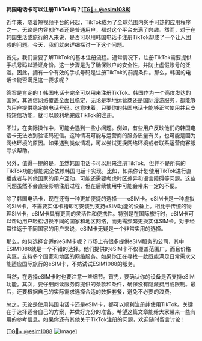 **韩国电话卡可以注册TikTok吗？[[TG💪+ @esim1088](https://t.me/s/esim1088)]**

近年来，随着短视频平台的兴起，TikTok成为了全球范围内炙手可热的应用程序之一。无论是内容创作者还是普通用户，都对这个平台充满了兴趣。然而，对于在韩国生活或旅行的人来说，是否可以用韩国电话卡注册TikTok却成了一个让人困惑的问题。今天，我们就来详细探讨一下这个问题。

首先，我们需要了解TikTok的基本注册流程。通常情况下，注册TikTok需要提供手机号码以验证身份。这一步骤是为了确保账户的安全性，并防止虚假账号的泛滥。因此，拥有一个有效的手机号码是注册TikTok的前提条件。那么，韩国的电话卡能否满足这一要求呢？

答案是肯定的！韩国电话卡完全可以用来注册TikTok。韩国作为一个高度发达的国家，其通信网络覆盖全面且稳定，无论是本地运营商还是国际漫游服务，都能够为用户提供稳定的电话号码。这意味着，只要你的韩国电话卡能够正常使用并且支持短信功能，就可以顺利地完成TikTok的注册。

不过，在实际操作中，可能会遇到一些小问题。例如，有些用户反映他们的韩国电话卡无法收到验证码短信。这种情况可能与运营商的服务质量有关，也可能是因为网络环境的原因。如果遇到类似情况，可以尝试更换网络环境或者联系运营商客服寻求帮助。

另外，值得一提的是，虽然韩国电话卡可以用来注册TikTok，但并不是所有的TikTok功能都能完全依赖韩国电话卡实现。比如，如果你计划使用TikTok进行直播或者与其他国家的用户互动，可能还需要考虑时区差异和语言障碍等问题。这些问题虽然不会直接影响注册过程，但在后续使用中可能会带来一定的不便。

除了韩国电话卡，现在还有一种更加便捷的选择——eSIM卡。eSIM卡是一种虚拟的SIM卡，不需要实体卡槽即可安装到支持eSIM功能的设备上。相比于传统的物理SIM卡，eSIM卡具有更高的灵活性和便携性。特别是在国际旅行时，eSIM卡可以帮助用户轻松切换不同的国家和地区网络，而无需频繁更换实体SIM卡。对于经常往返于不同国家的用户来说，eSIM卡无疑是一个非常实用的选择。

那么，如何选择合适的eSIM卡呢？市场上有很多提供eSIM服务的公司，其中ESIM1088就是一个不错的选择。他们提供的eSIM卡不仅覆盖范围广，而且价格实惠，支持多个国家和地区的网络服务。如果你正在寻找一款既能满足日常需求又能适应国际旅行的eSIM卡，不妨试试ESIM1088的服务。

当然，在选择eSIM卡时也要注意一些细节。首先，要确认你的设备是否支持eSIM功能。其次，要仔细阅读服务商提供的条款和条件，确保没有隐藏费用或限制。最后，还要根据自己的实际需求选择合适的数据套餐，避免不必要的浪费。

总之，无论是使用韩国电话卡还是eSIM卡，都可以顺利注册并使用TikTok。关键在于选择适合自己的方案，并做好充分的准备。希望这篇文章能给大家带来一些有用的参考信息。如果你还有其他关于TikTok注册的问题，欢迎随时留言讨论！

[[TG💪+ @esim1088](https://t.me/s/esim1088) ![Image](https://i.postimg.cc/4NQfJmqS/Snipaste-2025-05-13-00-14-12.png)]